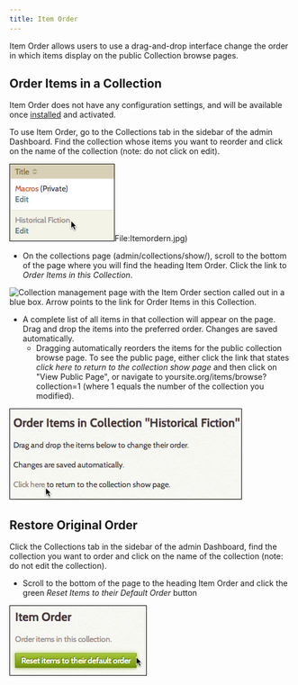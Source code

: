 ```yaml
---
title: Item Order
---
```

Item Order allows users to use a drag-and-drop interface change the order in which items display on the public Collection browse pages. 

Order Items in a Collection
----------------------------------------------------------------
Item Order does not have any configuration settings, and will be available once [installed](../Admin/Adding_and_Managing_Plugins) and activated.
 
To use Item Order, go to the Collections tab in the sidebar of the admin Dashboard. Find the collection whose items you want to reorder and click on the name of the collection (note: do not click on edit).

![Cursor hovering over collection name](../doc_files/plugin_images/Itemordern.jpg)File:Itemordern.jpg)

-   On the collections page (admin/collections/show/), scroll to the bottom of the page where you will find the heading Item Order. Click the link to *Order Items in this Collection*.

![Collection management page with the Item Order section called out in a blue box. Arrow points to the link for Order Items in this Collection.](../doc_files/plugin_images/Itemorder1.png)

-   A complete list of all items in that collection will appear on the page. Drag and drop the items into the preferred order. Changes are saved automatically.
    -   Dragging automatically reorders the items for the public collection browse page. To see the public page, either click the link that states *click here to return to the collection show page* and then click on "View Public Page", or navigate to yoursite.org/items/browse?collection=1 (where 1 equals the number of the collection you modified).

![mouse hovering over the Click Here To Return button](../doc_files/plugin_images/Itemorderc.jpg)

Restore Original Order
----------------------------------------------------------------
Click the Collections tab in the sidebar of the admin Dashboard, find the collection you want to order and click on the name of the collection (note: do not edit the collection).
-   Scroll to the bottom of the page to the heading Item Order and click the green *Reset Items to their Default Order* button

![Cursor hovers over the green Reset button](../doc_files/plugin_images/Itemorderreset.jpg)